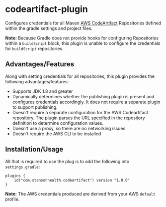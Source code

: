 # codeartifact-plugin

Configures credentials for all Maven [AWS CodeArtifact](https://aws.amazon.com/codeartifact/) Repositories defined within the gradle settings and project files.

**Note:** Because Gradle does not provide hooks for configuring Repositories within a `buildScript` block, this plugin
is unable to configure the credentials for `buildScript` repositories.

## Advantages/Features

Along with setting credentials for all repositories, this plugin provides the following advantages/features:

- Supports JDK 1.8 and greater
- Dynamically determines whether the publishing plugin is present and configures credentials accordingly.  It does
not require a separate plugin to support publishing.
- Doesn't require a separate configuration for the AWS Codeartifact repository. The plugin parses the URL specified in the repository definition to determine configuration values.
- Doesn't use a proxy, so there are no networking issues
- Doesn't require the AWS CLI to be installed

## Installation/Usage

All that is required to use the plug is to add the following into `settings.gradle`:
```
plugins {
    id("com.stansonhealth.codeartifact") version "1.0.0"
}
```

**Note:** The AWS credentials produced are derived from your AWS `default` profile.

